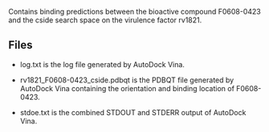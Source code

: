 Contains binding predictions between the bioactive compound F0608-0423 and the cside search space on the virulence factor rv1821.

## Files

- log.txt is the log file generated by AutoDock Vina.

- rv1821_F0608-0423_cside.pdbqt is the PDBQT file generated by AutoDock Vina containing the orientation and binding location of F0608-0423.

- stdoe.txt is the combined STDOUT and STDERR output of AutoDock Vina.


